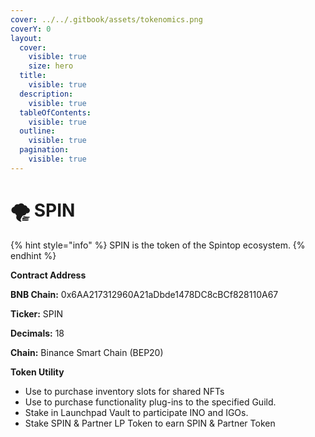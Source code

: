 ```yaml
---
cover: ../../.gitbook/assets/tokenomics.png
coverY: 0
layout:
  cover:
    visible: true
    size: hero
  title:
    visible: true
  description:
    visible: true
  tableOfContents:
    visible: true
  outline:
    visible: true
  pagination:
    visible: true
---
```


# 🌪️ SPIN

{% hint style="info" %}
SPIN is the token of the Spintop ecosystem.
{% endhint %}

**Contract Address**&#x20;

**BNB Chain:** 0x6AA217312960A21aDbde1478DC8cBCf828110A67

**Ticker:** SPIN

**Decimals:** 18

**Chain:** Binance Smart Chain (BEP20)

**Token Utility**

* Use to purchase inventory slots for shared NFTs&#x20;
* Use to purchase functionality plug-ins to the specified Guild.&#x20;
* Stake in Launchpad Vault to participate INO and IGOs.
* Stake SPIN & Partner LP Token to earn SPIN & Partner Token
